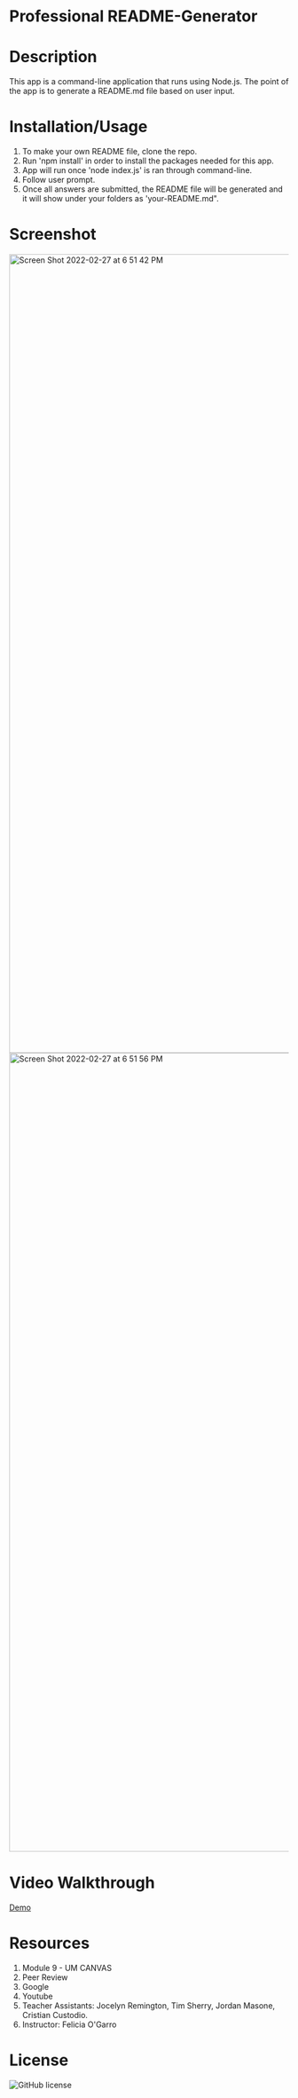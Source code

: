 # Professional README-Generator

# Description

This app is a command-line application that runs using Node.js. The point of the app is to generate a README.md file based on user input.

# Installation/Usage

1. To make your own README file, clone the repo.
2. Run 'npm install' in order to install the packages needed for this app.
3. App will run once 'node index.js' is ran through command-line.
4. Follow user prompt.
5. Once all answers are submitted, the README file will be generated and it will show under your folders as 'your-README.md".

# Screenshot

<img width="1440" alt="Screen Shot 2022-02-27 at 6 51 42 PM" src="https://user-images.githubusercontent.com/95050386/155905429-38874d31-2211-43b1-9f7a-a90902bab75c.png">
<img width="1440" alt="Screen Shot 2022-02-27 at 6 51 56 PM" src="https://user-images.githubusercontent.com/95050386/155905445-6f0095b6-9222-464e-8f5c-8cefbb3bb864.png">

# Video Walkthrough

[Demo](https://drive.google.com/drive/my-drive)

# Resources

1. Module 9 - UM CANVAS
2. Peer Review
3. Google
4. Youtube
5. Teacher Assistants: Jocelyn Remington, Tim Sherry, Jordan Masone, Cristian Custodio.
6. Instructor: Felicia O'Garro

# License

![GitHub license](https://img.shields.io/badge/license-MIT-blue.svg)
